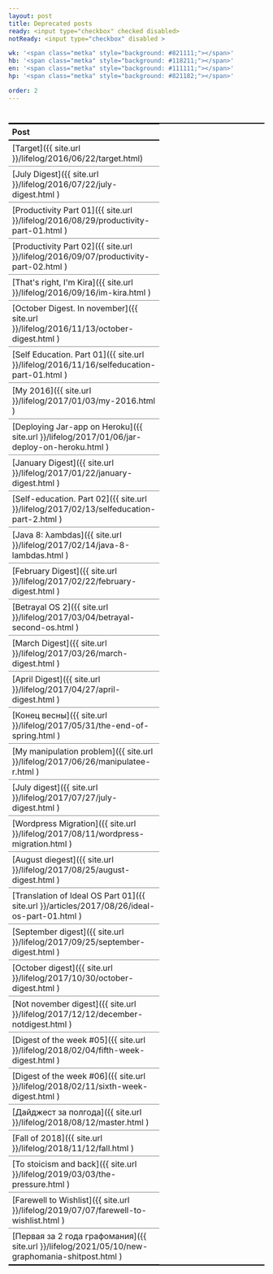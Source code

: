 ```yaml
---
layout: post
title: Deprecated posts
ready: <input type="checkbox" checked disabled>
notReady: <input type="checkbox" disabled >

wk: '<span class="metka" style="background: #821111;"></span>'
hb: '<span class="metka" style="background: #118211;"></span>'
en: '<span class="metka" style="background: #111111;"></span>'
hp: '<span class="metka" style="background: #821182;"></span>'

order: 2
---
```



| Post                                                                                            | 
|:------------------------------------------------------------------------------------------------|
| [Target]({{ site.url }}/lifelog/2016/06/22/target.html)                                         | 
| [July Digest]({{ site.url }}/lifelog/2016/07/22/july-digest.html )                              | 
| [Productivity Part 01]({{ site.url }}/lifelog/2016/08/29/productivity-part-01.html )            | 
| [Productivity Part 02]({{ site.url }}/lifelog/2016/09/07/productivity-part-02.html )            | 
| [That's right, I'm Kira]({{ site.url }}/lifelog/2016/09/16/im-kira.html )                       | 
| [October Digest. In november]({{ site.url }}/lifelog/2016/11/13/october-digest.html )           | 
| [Self Education. Part 01]({{ site.url }}/lifelog/2016/11/16/selfeducation-part-01.html )        | 
| [My 2016]({{ site.url }}/lifelog/2017/01/03/my-2016.html )                                      | 
| [Deploying Jar-app on Heroku]({{ site.url }}/lifelog/2017/01/06/jar-deploy-on-heroku.html )     | 
| [January Digest]({{ site.url }}/lifelog/2017/01/22/january-digest.html )                        | 
| [Self-education. Part 02]({{ site.url }}/lifelog/2017/02/13/selfeducation-part-2.html )         | 
| [Java 8: λambdas]({{ site.url }}/lifelog/2017/02/14/java-8-lambdas.html )                       | 
| [February Digest]({{ site.url }}/lifelog/2017/02/22/february-digest.html )                      | 
| [Betrayal OS 2]({{ site.url }}/lifelog/2017/03/04/betrayal-second-os.html )                     | 
| [March Digest]({{ site.url }}/lifelog/2017/03/26/march-digest.html )                            | 
| [April Digest]({{ site.url }}/lifelog/2017/04/27/april-digest.html )                            | 
| [Конец весны]({{ site.url }}/lifelog/2017/05/31/the-end-of-spring.html )                        | 
| [My manipulation problem]({{ site.url }}/lifelog/2017/06/26/manipulatee-r.html )                | 
| [July digest]({{ site.url }}/lifelog/2017/07/27/july-digest.html )                              | 
| [Wordpress Migration]({{ site.url }}/lifelog/2017/08/11/wordpress-migration.html )              | 
| [August diegest]({{ site.url }}/lifelog/2017/08/25/august-digest.html )                         | 
| [Translation of Ideal OS Part 01]({{ site.url }}/articles/2017/08/26/ideal-os-part-01.html )    | 
| [September digest]({{ site.url }}/lifelog/2017/09/25/september-digest.html )                    | 
| [October digest]({{ site.url }}/lifelog/2017/10/30/october-digest.html )                        | 
| [Not november digest]({{ site.url }}/lifelog/2017/12/12/december-notdigest.html )               | 
| [Digest of the week #05]({{ site.url }}/lifelog/2018/02/04/fifth-week-digest.html )             | 
| [Digest of the week #06]({{ site.url }}/lifelog/2018/02/11/sixth-week-digest.html )             | 
| [Дайджест за полгода]({{ site.url }}/lifelog/2018/08/12/master.html )                           | 
| [Fall of 2018]({{ site.url }}/lifelog/2018/11/12/fall.html )                                    | 
| [To stoicism and back]({{ site.url }}/lifelog/2019/03/03/the-pressure.html )                    | 
| [Farewell to Wishlist]({{ site.url }}/lifelog/2019/07/07/farewell-to-wishlist.html )            | 
| [Первая за 2 года графомания]({{ site.url }}/lifelog/2021/05/10/new-graphomania-shitpost.html ) | 

<style>
table {
    border-collapse: collapse;
    border-spacing: 0;
    border-bottom:2px solid #000000;
    border-top:2px solid #000000;
    width: 100%;
    margin: 40px 0;
}

th {
    padding: 5px 7px;
    border-bottom: 2px solid #000000;
}

td{
    border-bottom:1px solid #828282;
    padding: 5px 7px;
}
td:nth-child(1) {
  width: 20px;
}
td:nth-child(2) {
  width: 250px;
}
td:nth-child(3) {
  color: #828282;
}
td:nth-child(4) {
  width: 120px;
}
.metka {
  width: 20px; height: 20px; display: block;
}
</style>
